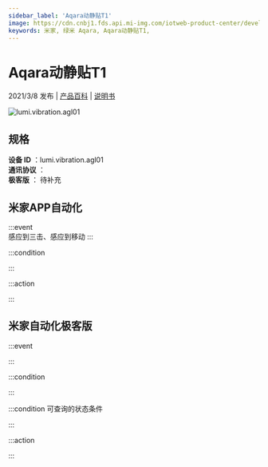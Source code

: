 ```yaml
---
sidebar_label: 'Aqara动静贴T1'
image: https://cdn.cnbj1.fds.api.mi-img.com/iotweb-product-center/developer_1585557843300pq5uL7Oz.png?GalaxyAccessKeyId=AKVGLQWBOVIRQ3XLEW&Expires=9223372036854775807&Signature=rsdT4gjrk72iWuh+BbYR/FbIPws=
keywords: 米家, 绿米 Aqara, Aqara动静贴T1, 
---
```

# Aqara动静贴T1

2021/3/8 发布 | [产品百科](https://home.mi.com/webapp/content/baike/product/index.html?model=lumi.vibration.agl01/) | [说明书](https://home.mi.com/views/introduction.html?model=lumi.vibration.agl01&region=cn)

![lumi.vibration.agl01](https://cdn.cnbj1.fds.api.mi-img.com/iotweb-product-center/developer_1585557843300pq5uL7Oz.png?GalaxyAccessKeyId=AKVGLQWBOVIRQ3XLEW&Expires=9223372036854775807&Signature=rsdT4gjrk72iWuh+BbYR/FbIPws=)

## 规格  
> 
**设备 ID** ：lumi.vibration.agl01  
**通讯协议** ：  
**极客版**  ： 待补充 


## 米家APP自动化  

:::event  
感应到三击、感应到移动
:::

:::condition  

:::

:::action   

:::

## 米家自动化极客版  

:::event  

:::

:::condition  

:::

:::condition 可查询的状态条件  

:::

:::action  

:::

        
